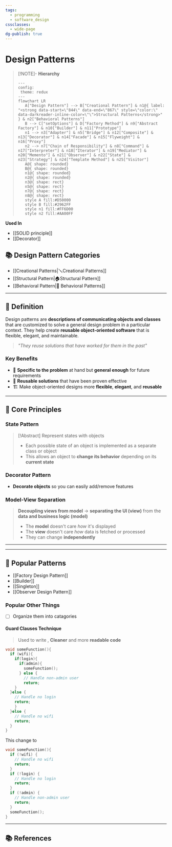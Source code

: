 ```yaml
---
tags:
  - programming
  - software_design
cssclasses:
  - wide-page
dg-publish: true
---
```


# Design Patterns
>[!NOTE]- **Hierarchy** 
>```mermaid
>---
>config:
>  theme: redux
>---
>flowchart LR
>    A["Design Pattern"] --> B["Creational Pattern"] & n1@{ label: "<strong data-start=\"844\" data-end=\"867\" style=\"color:\" data-darkreader-inline-color=\"\">Structural Patterns</strong>" } & n2["Behavioral Patterns"]
>    B --> C["setOptions"] & D["Factory Method"] & n9["Abstract Factory"] & n10["Builder"] & n11["Prototype"]
>    n1 --> n3["Adapter"] & n5["Bridge"] & n12["Composite"] & n13["Decorator"] & n14["Facade"] & n15["Flyweight"] & n16["Proxy"]
>    n2 --> n7["Chain of Responsibility"] & n8["Command"] & n17["Interpreter"] & n18["Iterator"] & n19["Mediator"] & n20["Memento"] & n21["Observer"] & n22["State"] & n23["Strategy"] & n24["Template Method"] & n25["Visitor"]
>    A@{ shape: rounded}
>    B@{ shape: rounded}
>    n1@{ shape: rounded}
>    n2@{ shape: rounded}
>    n3@{ shape: rect}
>    n5@{ shape: rect}
>    n7@{ shape: rect}
>    n8@{ shape: rect}
>    style A fill:#D50000
>    style B fill:#2962FF
>    style n1 fill:#FF6D00
>    style n2 fill:#AA00FF
>
>```


**Used In**
- [[SOLID principle]]
- [[Decorator]]

## 📚 Design Pattern Categories
- [[Creational Patterns|🪛Creational Patterns]]
- [[Structural Pattern|🏠Structural Pattern]]
- [[Behavioral Pattern|🤝 Behavioral Patterns]]
---
## 📖 Definition

Design patterns are **descriptions of communicating objects and classes** that are customized to solve a general design problem in a particular context. They help create **reusable object-oriented software** that is flexible, elegant, and maintainable.

> *"They reuse solutions that have worked for them in the past"*

### Key Benefits
- 🎯 **Specific to the problem** at hand but **general enough** for future requirements
- 🔄 **Reusable solutions** that have been proven effective
- 🏗️ Make object-oriented designs more **flexible**, **elegant**, and **reusable**

---

## 🎨 Core Principles

### State Pattern
> [!Abstract] Represent states with objects
> - Each possible state of an object is implemented as a separate class or object
> - This allows an object to **change its behavior** depending on its **current state**

### Decorator Pattern
- **Decorate objects** so you can easily add/remove features

### Model-View Separation

> **Decoupling views from model** → **separating the UI (view)** from the **data and business logic (model)**
> - The **model** doesn't care _how_ it's displayed
> - The **view** doesn't care _how_ data is fetched or processed  
> - They can change **independently**

---

---

## 🔧 Popular Patterns 
- [[Factory Design Pattern]]
- [[Builder]]
- [[Singleton]]
- [[Observer Design Pattern]]
### Popular Other Things
- [ ] Organize them into catagories 

#### Guard Clauses Technique 
> Used to write , **Cleaner** and more **readable code**
```c++
void someFunction(){
  if (wifi){
    if(login){
      if(admin){
        someFunction();
      } else {
        // Handle non-admin user
        return;
    }
  }else {
    // Handle no login
    return;
    }
  }else {
    // Handle no wifi
    return;
  }
}
```

This change to 

```c++
void someFunction(){
  if (!wifi) {
    // Handle no wifi
    return;
  }
  if (!login) {
    // Handle no login
    return;
  }
  if (!admin) {
    // Handle non-admin user
    return;
  }
  someFunction();
}
```

---

## 📚 References

[^1]: [Factory Method Pattern - Refactoring Guru](https://refactoring.guru/design-patterns/factory-method)
[^2]: [Design Patterns: Elements of Reusable Object-Oriented Software](https://www.javier8a.com/itc/bd1/articulo.pdf)